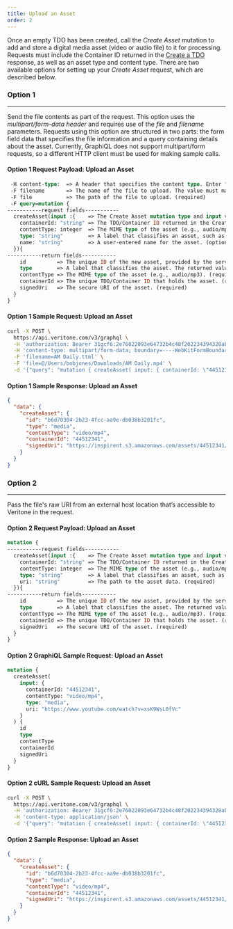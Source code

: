 ```yaml
---
title: Upload an Asset
order: 2
---
```


Once an empty TDO has been created, call the *Create Asset* mutation to add and store a digital media asset (video or audio file) to it for processing. Requests must include the Container ID returned in the [Create a TDO](create-tdo/) response, as well as an asset type and content type. There are two available options for setting up your *Create Asset* request, which are described below.

### Option 1
----------

Send the file contents as part of the request. This option uses the *multipart/form-data header* and requires use of the *file* and *filename* parameters. Requests using this option are structured in two parts: the form field data that specifies the file information and a query containing details about the asset. Currently, GraphiQL does not support multipart/form requests, so a different HTTP client must be used for making sample calls.

#### Option 1 Request Payload: Upload an Asset
```graphql
 -H content-type:  => A header that specifies the content type. Enter "multipart/form-data" as the value.(required)
 -F filename       => The name of the file to upload. The value must match the name of the saved file. (required)      
 -F file           => The path of the file to upload. (required)                                                           
 -F query=mutation {
-----------request fields-----------
  createAsset(input :{    => The Create Asset mutation type and input variable. (required)
    containerId: "string" => The TDO/Container ID returned in the Create TDO response.  (required)
    contentType: integer  => The MIME type of the asset (e.g., audio/mp3). (required)
    type: "string"        => A label that classifies an asset, such as “transcript,” “media,” or “text.” (required)
    name: "string"        => A user-entered name for the asset. (optional)
  }){
-----------return fields-----------
    id          => The unique ID of the new asset, provided by the server. (required)
    type        => A label that classifies the asset. The returned value reflects the input value specified in the request. (required)
    contentType => The MIME type of the asset (e.g., audio/mp3). (required)
    containerId => The unique TDO/Container ID that holds the asset. (required)
    signedUri   => The secure URI of the asset. (required)
  }
}
```

#### Option 1 Sample Request: Upload an Asset
```bash
curl -X POST \
  https://api.veritone.com/v3/graphql \
  -H 'authorization: Bearer 31gcf6:2e76022093e64732b4c48f202234394328abcf72d50e4981b8043a19e8d9baac' \
  -H 'content-type: multipart/form-data; boundary=----WebKitFormBoundary7MA4YWxkTrZu0gW' \
  -F 'filename=AM Daily.ttml' \
  -F 'file=@/Users/bobjones/Downloads/AM Daily.mp4' \
  -d '{"query": "mutation { createAsset( input: { containerId: \"44512341\", contentType: \"video/mp4\", type: \"media\" }) { id, type, contentType, containerId, signedUri } }" }'
```

#### Option 1 Sample Response: Upload an Asset 
```json
{
  "data": {
    "createAsset": {
      "id": "b6d70304-2b23-4fcc-aa9e-db038b3201fc",
      "type": "media",
      "contentType": "video/mp4",
      "containerId": "44512341",
      "signedUri": "https://inspirent.s3.amazonaws.com/assets/44512341/eaf6795e-9e9a-435b-9878-cde23c261d38.ttml?X-Amz-Algorithm=AWS4-HMAC-SHA256&X-Amz-Credential=AKIAI7L6G7PCOOOLA7MQ%2F20171220%2Fus-east-1%2Fs3%2Faws4_request&X-Amz-Date=20171220T154510Z&X-Amz-Expires=604800&X-Amz-Signature=de6c2d0b08b8c572e9b217736e94471ed00bfebd2a7690e54ecfcff5dc9a5c7e&X-Amz-SignedHeaders=host"
    }
  }
}
```

### Option 2 
----------

Pass the file's raw URI from an external host location that’s accessible to Veritone in the request.

#### Option 2 Request Payload: Upload an Asset
```graphql
mutation {
-----------request fields-----------
  createAsset(input :{    => The Create Asset mutation type and input variable. (required)
    containerId: "string" => The TDO/Container ID returned in the Create TDO response.  (required)
    contentType: integer  => The MIME type of the asset (e.g., audio/mp3). (required)
    type: "string"        => A label that classifies an asset, such as “transcript,” “media,” or “text.” (required)
    uri: "string"         => The path to the asset data. (required)
  }){
-----------return fields-----------
    id          => The unique ID of the new asset, provided by the server. (required)
    type        => A label that classifies the asset. The returned value reflects the input value specified in the request. (required)
    contentType => The MIME type of the asset (e.g., audio/mp3). (required)
    containerId => The unique TDO/Container ID that holds the asset. (required)
    signedUri   => The secure URI of the asset. (required)
  }
}
```

#### Option 2 GraphiQL Sample Request: Upload an Asset
```graphql
mutation {
  createAsset(
    input: {
      containerId: "44512341",
      contentType: "video/mp4",
      type: "media",
      uri: "https://www.youtube.com/watch?v=xsK9WsL0fVc"
    }
  ) {
    id
    type
    contentType
    containerId
    signedUri        
  }
}
```

#### Option 2 cURL Sample Request: Upload an Asset
```bash
curl -X POST \
  https://api.veritone.com/v3/graphql \
  -H 'authorization: Bearer 31gcf6:2e76022093e64732b4c48f202234394328abcf72d50e4981b8043a19e8d9baac' \
  -H 'content-type: application/json' \
  -d '{"query": "mutation { createAsset( input: { containerId: \"44512341\", contentType: \"video/mp4\", type: \"media\", uri:\" https://www.youtube.com/watch?v=xsK9WsL0fVc\" }) { id, type, contentType, containerId, signedUri } }" }'
```

#### Option 2 Sample Response: Upload an Asset 
```json
{
  "data": {
    "createAsset": {
      "id": "b6d70304-2b23-4fcc-aa9e-db038b3201fc",
      "type": "media",
      "contentType": "video/mp4",
      "containerId": "44512341",
      "signedUri": "https://inspirent.s3.amazonaws.com/assets/44512341/eaf6795e-9e9a-435b-9878-cde23c261d38.ttml?X-Amz-Algorithm=AWS4-HMAC-SHA256&X-Amz-Credential=AKIAI7L6G7PCOOOLA7MQ%2F20171220%2Fus-east-1%2Fs3%2Faws4_request&X-Amz-Date=20171220T154510Z&X-Amz-Expires=604800&X-Amz-Signature=de6c2d0b08b8c572e9b217736e94471ed00bfebd2a7690e54ecfcff5dc9a5c7e&X-Amz-SignedHeaders=host"
    }
  }
}
```
